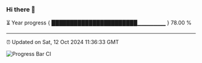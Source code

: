 ### Hi there 👋

⏳ Year progress { ███████████████████████▁▁▁▁▁▁▁ } 78.00 %

---

⏰ Updated on Sat, 12 Oct 2024 11:36:33 GMT

![Progress Bar CI](https://github.com/IshwaranRudhara/GIT-ACTION/workflows/Progress%20Bar%20CI/badge.svg)
